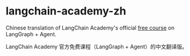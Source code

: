 # langchain-academy-zh
Chinese translation of LangChain Academy's official [free course](https://github.com/langchain-ai/langchain-academy) on LangGraph + Agent. 

LangChain Academy 官方免费课程（LangGraph + Agent）的中文翻译版。
